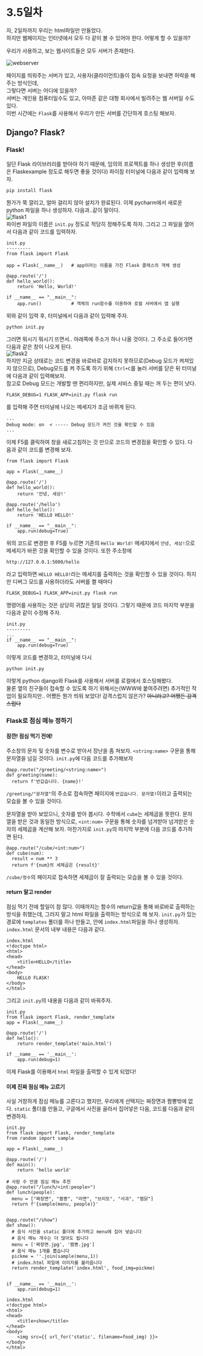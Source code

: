 # 3.5일차
자, 2일차까지 우리는 html파일만 만들었다.    
하지만 웹페이지는 인터넷에서 모두 다 같이 볼 수 있어야 한다. 어떻게 할 수 있을까?  

우리가 사용하고, 보는 웹사이트들은 모두 서버가 존재한다.  

![webserver](./statics/classdata/css/web.jpg)  

페이지를 띄워주는 서버가 있고, 사용자(클라이언트)들이 접속 요청을 보내면 허락을 해주는 방식인데,  
그렇다면 서버는 어디에 있을까?   
서버는 개인용 컴퓨터일수도 있고, 아마존 같은 대형 회사에서 빌려주는 웹 서버일 수도 있다.  
이번 시간에는 `Flask`를 사용해서 우리가 만든 서버를 간단하게 호스팅 해보자.  

## Django? Flask?

### Flask!
일단 Flask 라이브러리를 받아야 하기 때문에, 임의의 프로젝트를 하나 생성한 후(이름은 Flaskexample 정도로 해두면 좋을 것이다) 파이참 터미널에 다음과 같이 입력해 보자.
```
pip install flask
```
뭔가가 쭉 깔리고, 얼마 걸리지 않아 설치가 완료된다. 이제 pycharm에서 새로운 python 파일을 하나 생성하자. 다음과..같이 말이다.  
![flask1](./statics/flask/flask1.png)  
파이썬 파일의 이름은 `init.py` 정도로 적당히 정해주도록 하자. 그리고 그 파일을 열어서 다음과 같이 코드를 입력하자.
```
init.py
---------
from flask import Flask

app = Flask(__name__)   # app이라는 이름을 가진 Flask 클래스의 객체 생성

@app.route('/')
def hello_world():
    return 'Hello, World!'

if __name__ == "__main__": 
    app.run()           # 객체의 run함수를 이용하여 로컬 서버에서 앱 실행
```
위와 같이 입력 후, 터미널에서 다음과 같이 입력해 주자.
```
python init.py
```
그러면 뭐시기 뭐시기 뜨면서.. 아래쪽에 주소가 하나 나올 것이다. 그 주소로 들어가면 다음과 같은 창이 나오게 된다.  
![flask2](./statics/flask/flask2.png)  
하지만 지금 상태로는 코드 변경을 바로바로 감지하지 못하므로(Debug 모드가 켜져있지 않으므로), Debug모드를 켜 주도록 하기 위해 `Ctrl+C`를 눌러 서버를 닫은 뒤 터미널에 다음과 같이 입력해보자.  
참고로 Debug 모드는 개발할 땐 편리하지만, 실제 서비스 중일 때는 꺼 두는 편이 낫다.
```
FLASK_DEBUG=1 FLASK_APP=init.py flask run
```
를 입력해 주면 터미널에 나오는 메세지가 조금 바뀌게 된다.
```
...
Debug mode: on  < ----- Debug 모드가 켜진 것을 확인할 수 있음
...
```
이제 F5를 클릭하여 창을 새로고침하는 것 만으로 코드의 변경점을 확인할 수 있다.
다음과 같이 코드를 변경해 보자.

```
from flask import Flask

app = Flask(__name__)

@app.route('/')
def hello_world():
    return '안녕, 세상!'

@app.route('/hello')
def hello_hello():
    return 'HELLO HELLO!'

if __name__ == "__main__":
    app.run(debug=True)
```
위의 코드로 변경한 후 F5를 누르면 기존의 `Hello World!` 메세지에서 `안녕, 세상!`으로 메세지가 바뀐 것을 확인할 수 있을 것이다.
또한 주소창에
```
http://127.0.0.1:5000/hello
```
라고 입력하면 `HELLO HELLO!`라는 메세지를 출력하는 것을 확인할 수 있을 것이다.
하지만 디버그 모드를 사용하더라도 서버를 켤 때마다
```
FLASK_DEBUG=1 FLASK_APP=init.py flask run
```
명령어를 사용하는 것은 상당히 귀찮은 일일 것이다. 그렇기 때문에 코드 마지막 부분을 다음과 같이 수정해 주자.
```
init.py
---------
...
if __name__ == "__main__":
    app.run(debug=True)
```
이렇게 코드를 변경하고, 터미널에 다시
```
python init.py
```

이렇게 python django와 Flask를 사용해서 서버를 로컬에서 호스팅해봤다.  
물론 옆의 친구들이 접속할 수 있도록 하기 위해서는(WWW에 붙여주려면) 추가적인 작업이 필요하지만.. 어쨌든 뭔가 띄워 보았다! 감격스럽지 않은가? ~~아니라고? 어쨌든 감격스럽다~~ 

### Flask로 점심 메뉴 정하기
#### 잠깐! 점심 먹기 전에!
주소창의 문자 및 숫자를 변수로 받아서 장난을 좀 쳐보자.
`<string:name>` 구문을 통해 문자열을 넘길 것이다.
`init.py`에 다음 코드를 추가해보자
```
@app.route("/greeting/<string:name>")
def greeting(name):
  return f'반갑습니다. {name}!'
```

`/greeting/"문자열"`의 주소로 접속하면 페이지에 `반갑습니다. 문자열!`이라고 출력되는 모습을 볼 수 있을 것이다.

문자열을 받아 보았으니, 숫자를 받아 봅시다. 수학에서 `cube`는 세제곱을 뜻한다.
문자열을 받은 것과 동일한 방식으로, `<int:num>` 구문을 통해 숫자를 넘겨받아 넘겨받은 숫자의 세제곱을 계산해 보자.
마찬가지로 `init.py`의 마지막 부분에 다음 코드를 추가하면 된다.
```
@app.route("/cube/<int:num>")
def cube(num):
  result = num ** 3 
  return f'{num}의 세제곱은 {result}'
``` 
`/cube/정수`의 페이지로 접속하면 세제곱이 잘 출력되는 모습을 볼 수 있을 것이다.

#### return 말고 render
점심 먹기 전에 할일이 참 많다. 이때까지는 함수의 return값을 통해 바로바로 출력하는 방식을 취했는데,
그러지 말고 html 파일을 출력하는 방식으로 해 보자.
`init.py`가 있는 경로에 `templates` 폴더를 하나 만들고, 안에 `index.html`파일을 하나 생성하자.
`index.html` 문서의 내부 내용은 다음과 같다.

```
index.html
<!doctype html>
<html>
<head>
    <title>HELLO</title>
</head>
<body>
    HELLO FLASK!
</body>
</html>
```
그리고 `init.py`의 내용을 다음과 같이 바꿔주자.
```
init.py
from flask import Flask, render_template
app = Flask(__name__)
 
@app.route('/')
def hello():
    return render_template('main.html')
    
if __name__ == '__main__':
    app.run(debug=1)
```
이제 Flask를 이용해서 `html` 파일을 출력할 수 있게 되었다!

#### 이제 진짜 점심 메뉴 고르기
사실 거창하게 점심 메뉴를 고른다고 했지만, 우리에게 선택지는 짜장면과 짬뽕밖에 없다.
`static` 폴더를 만들고, 구글에서 사진을 골라서 집어넣은 다음, 코드를 다음과 같이 변경하자.
```
init.py
from flask import Flask, render_template
from random import sample

app = Flask(__name__)

@app.route('/')
def main():
    return 'hello world'

# 사람 수 만큼 점심 메뉴 추천
@app.route("/lunch/<int:people>")
def lunch(people):
  menu = ["짜장면", "짬뽕", "라면", "브리또", "사과", "찜닭"]
  return f'{sample(menu, people)}'


@app.route("/show")
def show():
  # 음식 사진을 static 폴더에 추가하고 menu에 집어 넣습니다
  # 음식 메뉴 개수는 더 많아도 됩니다
  menu = ['짜장면.jpg', '짬뽕.jpg']
  # 음식 메뉴 1개를 뽑습니다
  pickme = ''.join(sample(menu,1))
  # index.html 파일에 이미지를 불러옵니다
  return render_template('index.html', food_img=pickme)


if __name__ == '__main__':
    app.run(debug=1)
```
```
index.html
<!doctype html>
<html>
<head>
    <title>show</title>
</head>
<body>
    <img src={{ url_for('static', filename=food_img) }}>
</body>
</html>
```